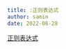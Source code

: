 ```yaml
title: :正则表达式
author: samin
date: 2022-06-28
```

[正则表达式](https://gaudy-feels-700.notion.site/b19002ec582c4e51b34397f207c859ce)